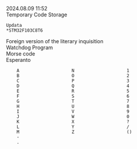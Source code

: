 2024.08.09 11:52 </br>
Temporary Code Storage</br>

    Updata
    *STM32F103C8T6

Foreign version of the literary inquisition</br>
Watchdog Program</br>
Morse code</br>
Esperanto</br>

        A                    N                    1
        B                    O                    2
        C                    P                    3
        D                    Q                    4
        E                    R                    5
        F                    S                    6
        G                    T                    7
        H                    U                    8
        I                    V                    9
        J                    W                    0
        K                    X                    ?
        L                    Y                    /
        M                    Z                    ()
        -
        .
        
        

                                               
